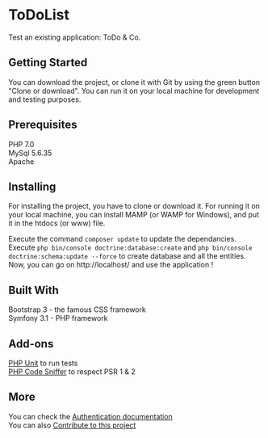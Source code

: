 ToDoList
========

Test an existing application: ToDo & Co.  

## Getting Started
You can download the project, or clone it with Git by using the green button "Clone or download". You can run it on your local machine for development and testing purposes.

## Prerequisites
PHP 7.0  
MySql 5.6.35  
Apache  

## Installing
For installing the project, you have to clone or download it. For running it on your local machine, you can install MAMP (or WAMP for Windows), and put it in the htdocs (or www) file.

Execute the command `composer update` to update the dependancies.  
Execute `php bin/console doctrine:database:create` and `php bin/console doctrine:schema:update --force` to create database and all the entities.
Now, you can go on http://localhost/ and use the application !

## Built With
Bootstrap 3 - the famous CSS framework  
Symfony 3.1 - PHP framework  

## Add-ons
[PHP Unit](https://github.com/sebastianbergmann/phpunit) to run tests  
[PHP Code Sniffer](https://github.com/squizlabs/PHP_CodeSniffer) to respect PSR 1 & 2  

## More
You can check the [Authentication documentation](https://github.com/Emma1987/OC_P8/blob/Docs/Authentication.md)  
You can also [Contribute to this project](https://github.com/Emma1987/OC_P8/blob/Docs/Contributing.md)
